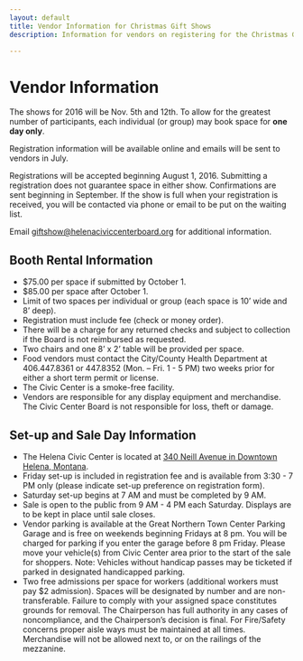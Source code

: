 ```yaml
---
layout: default
title: Vendor Information for Christmas Gift Shows
description: Information for vendors on registering for the Christmas Gift Shows.

---
```


# Vendor Information

The shows for 2016 will be Nov. 5th and 12th. To allow for the greatest number of participants, each individual (or group) may book space for **one day only**.

Registration information will be available online and emails will be sent to vendors in July.  

Registrations will be accepted beginning August 1, 2016.  Submitting a registration does not guarantee space in either show.  Confirmations are sent beginning in September.  If the show is full when your registration is received, you will be contacted via phone or email to be put on the waiting list.

Email <giftshow@helenaciviccenterboard.org> for additional information.

## Booth Rental Information

* $75.00 per space if submitted by October 1.
* $85.00 per space after October 1.
* Limit of two spaces per individual or group (each space is 10’ wide and 8’ deep).
* Registration must include fee (check or money order).
* There will be a charge for any returned checks and subject to collection if the Board is not reimbursed as requested.
* Two chairs and one 8’ x 2’ table will be provided per space.
* Food vendors must contact the City/County Health Department at 406.447.8361 or 447.8352 (Mon. – Fri. 1 - 5 PM) two weeks prior for either a short term permit or license.
* The Civic Center is a smoke-free facility.
* Vendors are responsible for any display equipment and merchandise. The Civic Center Board is not responsible for loss, theft or damage.

## Set-up and Sale Day Information

* The Helena Civic Center is located at [340 Neill Avenue in Downtown Helena, Montana](http://www.helenaciviccenter.com/location-and-parking.html#c49).
* Friday set-up is included in registration fee and is available from 3:30 - 7 PM only (please indicate set-up preference on registration form).
* Saturday set-up begins at 7 AM and must be completed by 9 AM.
* Sale is open to the public from 9 AM - 4 PM each Saturday. Displays are to be kept in place until sale closes.
* Vendor parking is available at the Great Northern Town Center Parking Garage and is free on weekends beginning Fridays at 8 pm. You will be charged for parking if you enter the garage before 8 pm Friday. Please move your vehicle(s) from Civic Center area prior to the start of the sale for shoppers. Note: Vehicles without handicap passes may be ticketed if parked in designated handicapped parking.
* Two free admissions per space for workers (additional workers must pay $2 admission). Spaces will be designated by number and are non-transferable. Failure to comply with your assigned space constitutes grounds for removal. The Chairperson has full authority in any cases of noncompliance, and the Chairperson’s decision is final. For Fire/Safety concerns proper aisle ways must be maintained at all times. Merchandise will not be allowed next to, or on the railings of the mezzanine.
